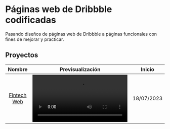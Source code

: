 # Páginas web de Dribbble codificadas

Pasando diseños de páginas web de Dribbble a páginas funcionales con fines de mejorar y practicar.

## Proyectos 

|Nombre|Previsualización|Inicio|Fin|
|:----:|:----:|:----:|:----:|
|[Fintech Web](https://dribbble.com/shots/19597655-fintech-website-design-landing-web-page-home-page)|<video src = "https://cdn.dribbble.com/userupload/3758464/file/original-875eed0161df3dbda2b54eda1c94730e.mp4">|18/07/2023|-|





